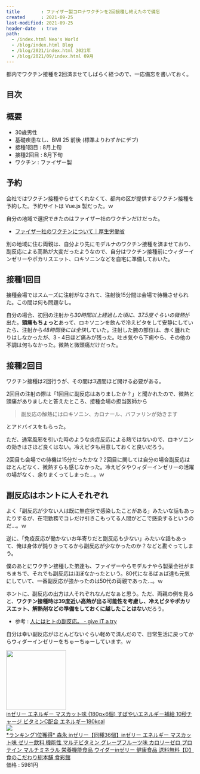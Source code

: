 ```yaml
---
title        : ファイザー製コロナワクチンを2回接種し終えたので備忘
created      : 2021-09-25
last-modified: 2021-09-25
header-date  : true
path:
  - /index.html Neo's World
  - /blog/index.html Blog
  - /blog/2021/index.html 2021年
  - /blog/2021/09/index.html 09月
---
```


都内でワクチン接種を2回済ませてしばらく経つので、一応備忘を書いておく。

## 目次

## 概要

- 30歳男性
- 基礎疾患なし、BMI 25 前後 (標準よりわずかにデブ)
- 接種1回目 : 8月上旬
- 接種2回目 : 8月下旬
- ワクチン : ファイザー製

## 予約

会社ではワクチン接種やらせてくれなくて、都内の区が提供するワクチン接種を予約した。予約サイトは Vue.js 製だった。ｗ

自分の地域で選択できたのはファイザー社のワクチンだけだった。

- [ファイザー社のワクチンについて｜厚生労働省](https://www.mhlw.go.jp/stf/seisakunitsuite/bunya/vaccine_pfizer.html)

別の地域に住む両親は、自分より先にモデルナのワクチン接種を済ませており、副反応による高熱が大変だったようなので、自分はワクチン接種前にウィダーインゼリーやポカリスエット、ロキソニンなどを自宅に準備しておいた。

## 接種1回目

接種会場ではスムーズに注射がなされて、注射後15分間は会場で待機させられた。この間は何も問題なし。

自分の場合、初回の注射から*30時間以上経過した頃に、37.5度ぐらいの微熱*が出た。**頭痛もちょっと**あって、ロキソニンを飲んで冷えピタをして安静にしていたら、注射から*48時間後には全快*していた。注射した腕の部位は、赤く腫れたりはしなかったが、3・4日ほど痛みが残った。吐き気やら下痢やら、その他の不調は何もなかった。微熱と微頭痛だけだった。

## 接種2回目

ワクチン接種は2回行うが、その間は3週間ほど開ける必要がある。

2回目の注射の際は「1回目に副反応はありましたか？」と聞かれたので、微熱と頭痛がありましたと答えたところ、接種会場の担当医師から

> 副反応の解熱にはロキソニン、カロナール、バファリンが効きます

とアドバイスをもらった。

ただ、通常風邪を引いた時のような炎症反応による熱ではないので、ロキソニンの効きはさほど良くはない。冷えピタも用意しておくと良いだろう。

2回目も会場での待機は15分だったかな？2回目に関しては自分の場合副反応はほとんどなく、微熱すらも感じなかった。冷えピタやウィダーインゼリーの活躍の場がなく、余りまくってしまった…。ｗ

## 副反応はホントに人それぞれ

よく「副反応が少ない人は既に無症状で感染したことがある」みたいな話もあったりするが、在宅勤務でコレだけ引きこもってる人間がどこで感染するというのだ…。ｗ

逆に、「免疫反応が働かないお年寄りだと副反応も少ない」みたいな話もあって、俺は身体が鈍りきってるから副反応が少なかったのか？などと勘ぐってしまう。

僕のあとにワクチン接種した弟達も、ファイザーやらモデルナやら製薬会社がまちまちで、それでも副反応はほぼなかったという。80代になるばぁば達も元気にしていて、一番副反応が強かったのは50代の両親であった…。ｗ

ホントに、副反応の出方は人それぞれなんだなぁと思う。ただ、両親の例を見ると、**ワクチン接種時は39度近い高熱が出る可能性を考慮し、冷えピタやポカリスエット、解熱剤などの準備をしておくに越したことはない**だろう。

- 参考 : [人にはヒトの副反応。 - give IT a try](https://blog.jnito.com/entry/2021/09/22/081416)

自分は幸い副反応がほとんどないぐらい軽めで済んだので、日常生活に戻ってからウィダーインゼリーをちゅーちゅーしています。ｗ

<div class="ad-amazon">
  <div class="ad-amazon-image">
    <a href="https://www.amazon.co.jp/dp/B00BAN5XQ2?tag=neos21-22&amp;linkCode=osi&amp;th=1&amp;psc=1">
      <img src="https://m.media-amazon.com/images/I/51n8WSn+VdL._SL160_.jpg" width="160" height="160">
    </a>
  </div>
  <div class="ad-amazon-info">
    <div class="ad-amazon-title">
      <a href="https://www.amazon.co.jp/dp/B00BAN5XQ2?tag=neos21-22&amp;linkCode=osi&amp;th=1&amp;psc=1">inゼリー エネルギー マスカット味 (180g×6個) すばやいエネルギー補給 10秒チャージ ビタミンC配合 エネルギー180kcal</a>
    </div>
  </div>
</div>

<div class="ad-rakuten">
  <div class="ad-rakuten-image">
    <a href="https://hb.afl.rakuten.co.jp/hgc/g00tux12.waxyc366.g00tux12.waxydd18/?pc=https%3A%2F%2Fitem.rakuten.co.jp%2Fs-kodawari%2F7170488%2F&amp;m=http%3A%2F%2Fm.rakuten.co.jp%2Fs-kodawari%2Fi%2F10001002%2F">
      <img src="https://thumbnail.image.rakuten.co.jp/@0_mall/s-kodawari/cabinet/08251719/7170488.jpg?_ex=128x128">
    </a>
  </div>
  <div class="ad-rakuten-info">
    <div class="ad-rakuten-title">
      <a href="https://hb.afl.rakuten.co.jp/hgc/g00tux12.waxyc366.g00tux12.waxydd18/?pc=https%3A%2F%2Fitem.rakuten.co.jp%2Fs-kodawari%2F7170488%2F&amp;m=http%3A%2F%2Fm.rakuten.co.jp%2Fs-kodawari%2Fi%2F10001002%2F">*ランキング1位獲得* 森永 inゼリー【同種36個】inゼリー エネルギー マスカット味 ゼリー飲料 機能性 マルチビタミン グレープフルーツ味 カロリーゼロ プロテイン マルチミネラル 栄養機能食品 ウイダーinゼリー 健康食品 送料無料【D】</a>
    </div>
    <div class="ad-rakuten-shop">
      <a href="https://hb.afl.rakuten.co.jp/hgc/g00tux12.waxyc366.g00tux12.waxydd18/?pc=https%3A%2F%2Fwww.rakuten.co.jp%2Fs-kodawari%2F&amp;m=http%3A%2F%2Fm.rakuten.co.jp%2Fs-kodawari%2F">食のこだわり総本舗 食彩館</a>
    </div>
    <div class="ad-rakuten-price">価格 : 5981円</div>
  </div>
</div>
